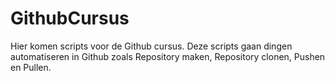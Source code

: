 # GithubCursus
Hier komen scripts voor de Github cursus.
Deze scripts gaan dingen automatiseren in Github zoals Repository maken, Repository clonen, Pushen en Pullen.
